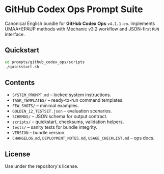 # GitHub Codex Ops Prompt Suite

Canonical English bundle for **GitHub Codex Ops** `v4.1.1-en`.
Implements UMAA+EPAUP methods with Mechanic v3.2 workflow and JSON-first
`RUN` interface.

## Quickstart

```bash
cd prompts/github_codex_ops/scripts
./quickstart.sh
```

## Contents

- `SYSTEM_PROMPT.md` – locked system instructions.
- `TASK_TEMPLATES/` – ready-to-run command templates.
- `FEW_SHOTS/` – minimal examples.
- `GOLDEN_12_TESTSET.json` – evaluation scenarios.
- `SCHEMAS/` – JSON schema for output contract.
- `scripts/` – quickstart, checksums, validation helpers.
- `tests/` – sanity tests for bundle integrity.
- `VERSION` – bundle version.
- `CHANGELOG.md`, `DEPLOYMENT_NOTES.md`, `USAGE_CHECKLIST.md` – ops docs.

## License

Use under the repository's license.
